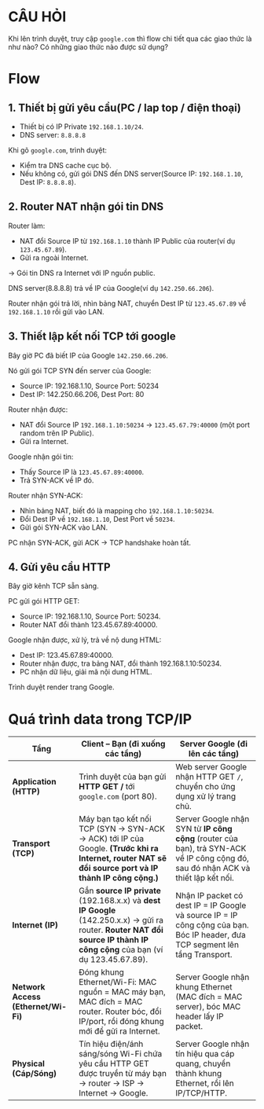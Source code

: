 # CÂU HỎI

Khi lên trình duyệt, truy cập `google.com` thì flow chi tiết qua các giao thức là như nào? Có những giao thức nào được sử dụng?

# Flow 

## 1. Thiết bị gửi yêu cầu(PC / lap top / điện thoại) 
- Thiết bị có IP Private `192.168.1.10/24`.
- DNS server: `8.8.8.8`

Khi gõ `google.com`, trình duyệt:
- Kiểm tra DNS cache cục bộ.
- Nếu không có, gửi gói DNS đến DNS server(Source IP: `192.168.1.10`, Dest IP: `8.8.8.8`).

## 2. Router NAT nhận gói tin DNS

Router làm:
- NAT đổi Source IP từ `192.168.1.10` thành IP Public của router(ví dụ `123.45.67.89`).
- Gửi ra ngoài Internet.

-> Gói tin DNS ra Internet với IP nguồn public.

DNS server(8.8.8.8) trả về IP của Google(ví dụ `142.250.66.206`).

Router nhận gói trả lời, nhìn bảng NAT, chuyển Dest IP từ `123.45.67.89` về `192.168.1.10` rồi gửi vào LAN.

## 3. Thiết lập kết nối TCP tới google

Bây giờ PC đã biết IP của Google `142.250.66.206`.

Nó gửi gói TCP SYN đến server của Google:
- Source IP: 192.168.1.10, Source Port: 50234
- Dest IP: 142.250.66.206, Dest Port: 80

Router nhận được:
- NAT đổi Source IP `192.168.1.10:50234` -> `123.45.67.79:40000` (một port random trên IP Public).
- Gửi ra Internet.

Google nhận gói tin:
- Thấy Source IP là `123.45.67.89:40000`.
- Trả SYN-ACK về IP đó.

Router nhận SYN-ACK:
- Nhìn bảng NAT, biết đó là mapping cho `192.168.1.10:50234`.
- Đổi Dest IP về `192.168.1.10`, Dest Port về `50234`.
- Gửi gói SYN-ACK vào LAN.

PC nhận SYN-ACK, gửi ACK -> TCP handshake hoàn tất.

## 4. Gửi yêu cầu HTTP

Bây giờ kênh TCP sẵn sàng.

PC gửi gói HTTP GET:
- Source IP: 192.168.1.10, Source Port: 50234.
- Router NAT đổi thành 123.45.67.89:40000.

Google nhận được, xử lý, trả về nộ dung HTML:
- Dest IP: 123.45.67.89:40000.
- Router nhận được, tra bảng NAT, đổi thành 192.168.1.10:50234.
- PC nhận dữ liệu, giải mã nội dung HTML.

Trình duyệt render trang Google.

# Quá trình data trong TCP/IP

| **Tầng**                            | **Client – Bạn (đi xuống các tầng)**                                                                                                                                       | **Server Google (đi lên các tầng)**                                                                                                |
| ----------------------------------- | -------------------------------------------------------------------------------------------------------------------------------------------------------------------------- | ---------------------------------------------------------------------------------------------------------------------------------- |
| **Application (HTTP)**              | Trình duyệt của bạn gửi **HTTP GET /** tới `google.com` (port 80).                                                                                                         | Web server Google nhận HTTP GET `/`, chuyển cho ứng dụng xử lý trang chủ.                                                          |
| **Transport (TCP)**                 | Máy bạn tạo kết nối TCP (SYN → SYN-ACK → ACK) tới IP của Google. **(Trước khi ra Internet, router NAT sẽ đổi source port và IP thành IP công cộng.)**                      | Server Google nhận SYN từ **IP công cộng** (router của bạn), trả SYN-ACK về IP công cộng đó, sau đó nhận ACK và thiết lập kết nối. |
| **Internet (IP)**                   | Gắn **source IP private** (192.168.x.x) và **dest IP Google** (142.250.x.x) → gửi ra router. **Router NAT đổi source IP thành IP công cộng** của bạn (ví dụ 123.45.67.89). | Nhận IP packet có dest IP = IP Google và source IP = IP công cộng của bạn. Bóc IP header, đưa TCP segment lên tầng Transport.      |
| **Network Access (Ethernet/Wi-Fi)** | Đóng khung Ethernet/Wi-Fi: MAC nguồn = MAC máy bạn, MAC đích = MAC router. Router bóc, đổi IP/port, rồi đóng khung mới để gửi ra Internet.                                 | Server Google nhận khung Ethernet (MAC đích = MAC server), bóc MAC header lấy IP packet.                                           |
| **Physical (Cáp/Sóng)**             | Tín hiệu điện/ánh sáng/sóng Wi-Fi chứa yêu cầu HTTP GET được truyền từ máy bạn → router → ISP → Internet → Google.                                                         | Server Google nhận tín hiệu qua cáp quang, chuyển thành khung Ethernet, rồi lên IP/TCP/HTTP.                                       |
